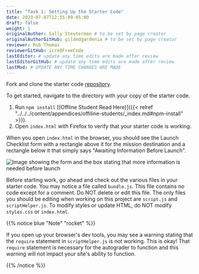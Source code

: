 ```yaml
---
title: "Task 1: Setting Up the Starter Code"
date: 2023-07-07T12:55:09-05:00
draft: false
weight: 1
originalAuthor: Sally Steuterman # to be set by page creator
originalAuthorGitHub: gildedgardenia # to be set by page creator
reviewer: Rob Thomas
reviewerGitHub: icre8FreeCode
lastEditor: # update any time edits are made after review
lastEditorGitHub: # update any time edits are made after review
lastMod: # UPDATE ANY TIME CHANGES ARE MADE
---
```


Fork and clone the starter code [repository](https://github.com/LaunchCodeEducation/Launch-Checklist-Autograded).

To get started, navigate to the directory with your copy of the starter code. 

1. Run `npm install` [(Offline Student Read Here)]({{< relref "../../../content/appendices/offiline-students/_index.md#npm-install" >}}).
1. Open `index.html` with Firefox to verify that your starter code is working.

When you open `index.html` in the browser, you should see the Launch Checklist form with a rectangle above it for the mission destination and a rectangle below it that simply says "Awaiting Information Before Launch".

![Image showing the form and the box stating that more information is needed before launch](pictures/form-starting-point.png)

Before starting work, go ahead and check out the various files in your starter code. You may notice a file called `bundle.js`. This file contains no code except for a comment. Do NOT delete or edit this file.
The only files you should be editing when working on this project are `script.js` and `scriptHelper.js`. To modify styles or update HTML, do NOT modify `styles.css` or `index.html`.

{{% notice blue "Note" "rocket" %}}

   If you open up your browser's dev tools, you may see a warning stating that the `require` statement in `scriptHelper.js` is not working.
   This is okay! That `require` statement is necessary for the autograder to function and this warning will not impact your site's ability to function.

{{% /notice %}}
